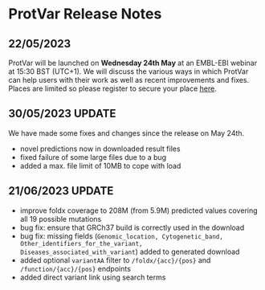 # ProtVar Release Notes

## 22/05/2023
ProtVar will be launched on __Wednesday 24th May__ at an EMBL-EBI webinar at 15:30 BST (UTC+1). 
We will discuss the various ways in which ProtVar can help users with their work as well as recent improvements and 
fixes. Places are limited so please register to secure your place
[here](https://www.ebi.ac.uk/training/events/contextualise-and-interpret-human-missense-variation-protvar/).

## 30/05/2023 UPDATE
We have made some fixes and changes since the release on May 24th.
- novel predictions now in downloaded result files
- fixed failure of some large files due to a bug
- added a max. file limit of 10MB to cope with load

## 21/06/2023 UPDATE
- improve foldx coverage to 208M (from 5.9M) predicted values covering all 19 possible mutations 
- bug fix: ensure that GRCh37 build is correctly used in the download
- bug fix: missing fields (`Genomic_location, Cytogenetic_band, Other_identifiers_for_the_variant, Diseases_associated_with_variant`) added to generated download
- added optional `variantAA` filter to `/foldx/{acc}/{pos}` and `/function/{acc}/{pos}` endpoints
- added direct variant link using search terms